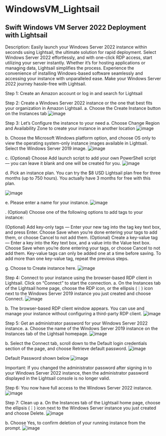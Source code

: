 # WindowsVM_Lightsail
## Swift Windows VM Server 2022 Deployment with Lightsail

Description: Easily launch your Windows Server 2022 instance within seconds using Lightsail, the ultimate solution for rapid deployment. 
Select Windows Server 2022 effortlessly, and with one-click RDP access, start utilizing your server instantly. Whether it’s for hosting applications or managing data, Lightsail simplifies the process. 
Experience the convenience of installing Windows-based software seamlessly and accessing your instance with unparalleled ease. Make your Windows Server 2022 journey hassle-free with Lightsail.

Step 1: Create an Amazon account or log in and search for Lightsail

Step 2: Create a Windows Server 2022 instance or the one that best fits your organization in Amazon Lightsail.
a. Choose the Create Instance button on the Instances tab
![image](https://github.com/JohnnyLouisTech/WindowsVM_Lightsail/assets/29494723/dd913334-08d8-45a8-aa9e-2ffb62c1ef53)

Step 3: Let’s Configure the instance to your need
a. Choose Change Region and Availability Zone to create your instance in another location
![image](https://github.com/JohnnyLouisTech/WindowsVM_Lightsail/assets/29494723/a28b6102-77c3-40fb-a3b7-2f4f9348bf8c)

b. Choose the Microsoft Windows platform option, and choose OS only to view the operating system-only instance images available in Lightsail. Select the Windows Server 2019 image.
![image](https://github.com/JohnnyLouisTech/WindowsVM_Lightsail/assets/29494723/00631e96-6945-433c-b955-1644f242472f)

c. (Optional) Choose Add launch script to add your own PowerShell script — you can leave it blank and one will be created for you.
![image](https://github.com/JohnnyLouisTech/WindowsVM_Lightsail/assets/29494723/bc443104-4d38-4430-ae52-77b2b3b070df)

d. Pick an instance plan. You can try the $8 USD Lightsail plan free for three months (up to 750 hours). You actually have 3 months for free with this plan.

![image](https://github.com/JohnnyLouisTech/WindowsVM_Lightsail/assets/29494723/d9507a1a-6191-411e-987f-1a61622e8714)

e. Please enter a name for your instance.
![image](https://github.com/JohnnyLouisTech/WindowsVM_Lightsail/assets/29494723/88b0581c-a31e-4727-b1e5-aed5a8cd25f7)

. (Optional) Choose one of the following options to add tags to your instance:

(Optional) Add key-only tags — Enter your new tag into the tag key text box, and press Enter. Choose Save when you’re done entering your tags to add them, or choose Cancel to not add them.
(Optional) Create a key-value tag — Enter a key into the Key text box, and a value into the Value text box. Choose Save when you’re done entering your tags, or choose Cancel to not add them.
Key-value tags can only be added one at a time before saving. To add more than one key-value tag, repeat the previous steps.

g. Choose to Create instance here.
![image](https://github.com/JohnnyLouisTech/WindowsVM_Lightsail/assets/29494723/af23737d-86ee-4d4e-97f5-c8d49a3cd6fc)

Step 4: Connect to your instance using the browser-based RDP client in Lightsail. Click on “Connect” to start the connection.
a. On the Instances tab of the Lightsail home page, choose the RDP icon, or the ellipsis (⋮) icon next to the Windows Server 2019 instance you just created and choose Connect.
![image](https://github.com/JohnnyLouisTech/WindowsVM_Lightsail/assets/29494723/3d33bd5f-2d10-4476-b97f-5833d7bc4175)

b. The browser-based RDP client window appears. You can use and manage your instance without configuring a third-party RDP client.
![image](https://github.com/JohnnyLouisTech/WindowsVM_Lightsail/assets/29494723/cc505f36-9836-4d7f-b841-9f7e33ec8d65)

Step 5: Get an administrator password for your Windows Server 2022 instance.
a. Choose the name of the Windows Server 2019 instance on the Instances tab of the Lightsail homepage.
![image](https://github.com/JohnnyLouisTech/WindowsVM_Lightsail/assets/29494723/4255381b-fd96-4c79-ad6b-9401b584612e)

b. Select the Connect tab, scroll down to the Default login credentials section of the page, and choose Retrieve default password.
![image](https://github.com/JohnnyLouisTech/WindowsVM_Lightsail/assets/29494723/a45b01ab-06db-4eb6-b960-781efc293a45)

Default Password shown below
![image](https://github.com/JohnnyLouisTech/WindowsVM_Lightsail/assets/29494723/9d1bfc2e-81ad-46f8-93b1-b703774db5b3)

Important: If you changed the administrator password after signing in to your Windows Server 2022 instance, then the administrator password displayed in the Lightsail console is no longer valid.

Step 6: You now have full access to the Windows Server 2022 instance.
![image](https://github.com/JohnnyLouisTech/WindowsVM_Lightsail/assets/29494723/8f12ad72-9797-4f4b-a3cf-f2bb15a70645)

Step 7: Clean up
a. On the Instances tab of the Lightsail home page, choose the ellipsis (⋮) icon next to the Windows Server instance you just created and choose Delete.
![image](https://github.com/JohnnyLouisTech/WindowsVM_Lightsail/assets/29494723/aeda6410-4266-4bf9-bdbe-aa3d066f8f3a)

b. Choose Yes, to confirm deletion of your running instance from the prompt.
![image](https://github.com/JohnnyLouisTech/WindowsVM_Lightsail/assets/29494723/0afe471d-3700-4a54-8fc0-a8ddfaf78af1)


































